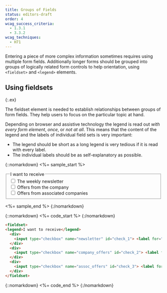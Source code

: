 ```yaml
---
title: Groups of Fields
status: editors-draft
order: 4
wcag_success_criteria:
  - 1.3.1
  - 3.3.2
wcag_techniques:
  - H71
---
```


Entering a piece of more complex information sometimes requires using multiple form fields. Additionally longer forms should be grouped into groups of logically related form controls to help orientation, using `<fieldset>` and `<legend>` elements.

## Using fieldsets
{:.ex}

The fieldset element is needed to establish relationships between groups of form fields. They help users to focus on the particular topic at hand. 

Depending on browser and assistive technology the legend is read out _with every form element_, _once_, or _not at all_. This means that the content of the legend and the labels of individual field sets is very important:

* The legend should be short as a long legend is very tedious if it is read with every label.
* The individual labels should be as self-explanatory as possible.

{::nomarkdown}
<%= sample_start %>

<form method="post" action="#">
<fieldset>
<legend>I want to receive</legend>
  <div>
    <input type="checkbox" name="newsletter" id="check_1"> <label for="check_1">The weekly newsletter</label>
  </div>
  <div>
    <input type="checkbox" name="company_offers" id="check_2"> <label for="check_2">Offers from the company</label> <br>
  </div>
  <div>
    <input type="checkbox" name="assoc_offers" id="check_3"> <label for="check_3">Offers from associated companies</label>
  </div>
</fieldset>
</form>

<%= sample_end %>
{:/nomarkdown}

{::nomarkdown}
<%= code_start %>
{:/nomarkdown}

~~~ html
<fieldset>
<legend>I want to receive</legend>
  <div>
    <input type="checkbox" name="newsletter" id="check_1"> <label for="check_1">The weekly newsletter</label>
  </div>
  <div>
    <input type="checkbox" name="company_offers" id="check_2"> <label for="check_2">Offers from the company</label> <br>
  </div>
  <div>
    <input type="checkbox" name="assoc_offers" id="check_3"> <label for="check_3">Offers from associated companies</label>
  </div>
</fieldset>
~~~

{::nomarkdown}
<%= code_end %>
{:/nomarkdown}
